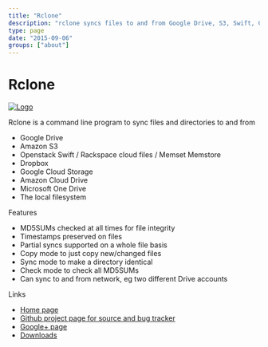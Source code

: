 ```yaml
---
title: "Rclone"
description: "rclone syncs files to and from Google Drive, S3, Swift, Cloudfiles, Dropbox, Google Cloud Storage and Amazon Cloud Drive."
type: page
date: "2015-09-06"
groups: ["about"]
---
```


Rclone
======

[![Logo](/img/rclone-120x120.png)](http://rclone.org/)

Rclone is a command line program to sync files and directories to and from

  * Google Drive
  * Amazon S3
  * Openstack Swift / Rackspace cloud files / Memset Memstore
  * Dropbox
  * Google Cloud Storage
  * Amazon Cloud Drive
  * Microsoft One Drive
  * The local filesystem

Features

  * MD5SUMs checked at all times for file integrity
  * Timestamps preserved on files
  * Partial syncs supported on a whole file basis
  * Copy mode to just copy new/changed files
  * Sync mode to make a directory identical
  * Check mode to check all MD5SUMs
  * Can sync to and from network, eg two different Drive accounts

Links

  * <i class="fa fa-home"></i> [Home page](http://rclone.org/)
  * <i class="fa fa-github"></i> [Github project page for source and bug tracker](http://github.com/ncw/rclone)
  * <i class="fa fa-google-plus"></i> <a href="https://google.com/+RcloneOrg" rel="publisher">Google+ page</a></li>
  * <i class="fa fa-cloud-download"></i>[Downloads](/downloads/)
